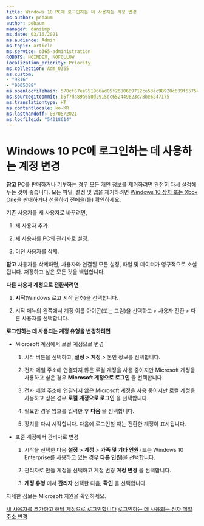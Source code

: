 ```yaml
---
title: Windows 10 PC에 로그인하는 데 사용하는 계정 변경
ms.author: pebaum
author: pebaum
manager: dansimp
ms.date: 03/16/2021
ms.audience: Admin
ms.topic: article
ms.service: o365-administration
ROBOTS: NOINDEX, NOFOLLOW
localization_priority: Priority
ms.collection: Adm_O365
ms.custom:
- "9816"
- "9005388"
ms.openlocfilehash: 578cf67ee951966ad05f2680609712ce53ac98920c609f557542c2164fd7aa36
ms.sourcegitcommit: b5f7da89a650d2915dc652449623c78be6247175
ms.translationtype: HT
ms.contentlocale: ko-KR
ms.lasthandoff: 08/05/2021
ms.locfileid: "54018614"
---
```

# <a name="change-the-account-you-use-to-sign-in-to-your-windows-10-pc"></a>Windows 10 PC에 로그인하는 데 사용하는 계정 변경

**참고** PC를 판매하거나 기부하는 경우 모든 개인 정보를 제거하려면 완전히 다시 설정해 두는 것이 좋습니다. 모든 파일, 설정 및 앱을 제거하려면 [Windows 10 장치 또는 Xbox One을 판매하거나 선물하기 전에](https://support.microsoft.com/help/10547/microsoft-account-selling-gifting-windows-10-device-xbox-one)을(를) 확인하세요.

기존 사용자를 새 사용자로 바꾸려면,

1. 새 사용자 추가.

1. 새 사용자를 PC의 관리자로 설정.

1. 이전 사용자를 삭제.

**참고** 사용자를 삭제하면, 사용자와 연결된 모든 설정, 파일 및 데이터가 영구적으로 소실됩니다. 저장하고 싶은 모든 것을 백업합니다.

**다른 사용자 계정으로 전환하려면**

1. **시작**(Windows 로고 시작 단추)을 선택합니다. 

1. 시작 메뉴의 왼쪽에서 계정 이름 아이콘(또는 그림)을 선택하고 > 사용자 전환 > 다른 사용자를 선택합니다.

**로그인하는 데 사용되는 계정 유형을 변경하려면**

- Microsoft 계정에서 로컬 계정으로 변경

    1. 시작 버튼을 선택하고, **설정** > **계정** > 본인 정보를 선택합니다.

    1. 전자 메일 주소에 연결되지 않은 로컬 계정을 사용 중이지만 Microsoft 계정을 사용하고 싶은 경우 **Microsoft 계정으로 로그인** 을 선택합니다.

    1. 전자 메일 주소에 연결되지 않은 Microsoft 계정을 사용 중이지만 로컬 계정을 사용하고 싶은 경우 **로컬 계정으로 로그인** 을 선택합니다.

    1. 필요한 경우 암호를 입력한 후 **다음** 을 선택합니다.

    1. 장치를 다시 시작합니다. 다음에 로그인할 때는 전환한 계정이 표시됩니다.

- 표준 계정에서 관리자로 변경

    1. 시작을 선택한 다음 **설정** > **계정** > **가족 및 기타 인원** (또는 Windows 10 Enterprise를 사용하고 있는 경우 **다른 인원**)을 선택합니다.

    1. 관리자로 만들 계정을 선택하고 계정 변경 **계정 변경** 을 선택합니다.

    1. **계정 유형** 에서 **관리자** 선택한 다음, **확인** 을 선택합니다.

자세한 정보는 Microsoft 지원을 확인하세요.

[새 사용자를 추가하고 해당 계정으로 로그인합니다](https://support.microsoft.com/windows/add-or-remove-accounts-on-your-pc-104dc19f-6430-4b49-6a2b-e4dbd1dcdf32)
[로그인하는 데 사용되는 전자 메일 주소 변경](https://support.microsoft.com/account-billing/change-the-email-address-or-phone-number-for-your-microsoft-account-761a662d-8032-88f4-03f3-c9ba8ba0e00b)
